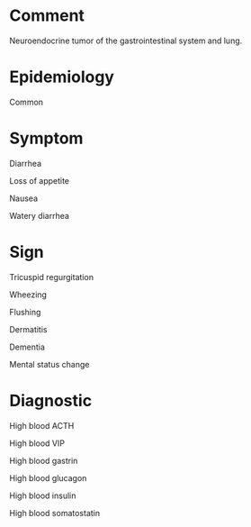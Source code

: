 # Comment

Neuroendocrine tumor of the gastrointestinal system and lung.

# Epidemiology

Common

# Symptom

Diarrhea

Loss of appetite

Nausea

Watery diarrhea

# Sign

Tricuspid regurgitation

Wheezing

Flushing

Dermatitis

Dementia

Mental status change

# Diagnostic

High blood ACTH

High blood VIP

High blood gastrin

High blood glucagon

High blood insulin

High blood somatostatin
